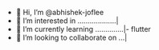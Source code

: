 - 👋 Hi, I’m @abhishek-joflee
- 👀 I’m interested in ...................|
- 🌱 I’m currently learning ..............|- flutter
- 💞️ I’m looking to collaborate on ...|

<!---
abhishek-joflee/abhishek-joflee is a ✨ special ✨ repository because its `README.md` (this file) appears on your GitHub profile.
You can click the Preview link to take a look at your changes.
--->
